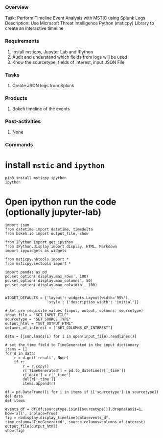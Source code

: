 
### Overview

Task: Perform Timeline Event Analysis with MSTIC using Splunk Logs
Description: Use Microsoft Threat Intelligence Python (msticpy) Library to create an interactive timeline

### Requirements
1. Install msticpy, Jupyter Lab and IPython
2. Audit and understand which fields from logs will be used
3. Know the sourcetype, fields of interest, input JSON File

### Tasks
1. Create JSON logs from Splunk

### Products
1. Bokeh timeline of the events

### Post-activities
1. None

### Commands

# install `mstic` and `ipython`
```
pip3 install msticpy ipython
ipython
```

# Open ipython run the code (optionally jupyter-lab)
```
import json
from datetime import datetime, timedelta
from bokeh.io import output_file, show

from IPython import get_ipython
from IPython.display import display, HTML, Markdown
import ipywidgets as widgets

from msticpy.nbtools import *
from msticpy.sectools import *

import pandas as pd
pd.set_option('display.max_rows', 100)
pd.set_option('display.max_columns', 50)
pd.set_option('display.max_colwidth', 100)


WIDGET_DEFAULTS = {'layout': widgets.Layout(width='95%'),
                   'style': {'description_width': 'initial'}}

# Set pre-requisite values (input, output, columns, sourcetype)
input_file = "SET_INPUT_FILE"
sourcetype = "SET_SOURCE_TYPE"
output_html = "SET_OUTPUT_HTML"
columns_of_interest = ["SET_COLUMNS_OF_INTEREST"]

data = [json.loads(i) for i in open(input_file).readlines()]

# set the time field to TimeGenerated in the input dictionary
items = []
for d in data:
    r = d.get('result', None)
    if r:
        r = r.copy()
        r['TimeGenerated'] = pd.to_datetime(r['_time'])
        r['date'] = r['_time']
        del[r['_time']]
        items.append(r)

df = pd.DataFrame([i for i in items if i['sourcetype'] in sourcetype])
del data
del items

events_df = df[df.sourcetype.isin([sourcetype])].dropna(axis=1, how='all', inplace=True)
fig = nbdisplay.display_timeline(data=events_df, time_column="TimeGenerated", source_columns=columns_of_interest) 
output_file(output_html)
show(fig)

```

